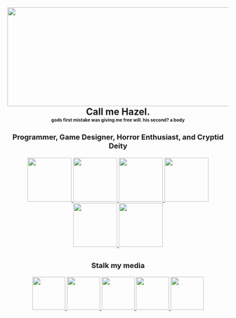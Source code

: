 <h2 align="center">
  <img width=900 height=225 src="https://cdn.discordapp.com/attachments/1336628543794315294/1387094828130766948/eyes--.png?ex=685c183a&is=685ac6ba&hm=1a9965db9553dee58a46cb3df86afd69378d45d7674a3053a9066d4faea0b5f5&">
  <br>
  Call me Hazel.
  <br>
  <sup><sub><sup><sub>gods first mistake was giving me free will. his second? a body</sub></sup></sub></sup>
</h2>
<h3 align="center">Programmer, Game Designer, Horror Enthusiast, and Cryptid Deity</h3>



<div align="center">
  <a href="https://www.java.com/en/">
    <img width=100 height=100 src="https://cdn.discordapp.com/attachments/1336628543794315294/1387100383830343730/free-java-logo-icon-download-in-svg-png-gif-file-formats--wordmark-programming-language-pack-logos-icons-1174953.png?ex=685c1d66&is=685acbe6&hm=445ba21a310c33d4bb205ce182d8e5df3fbf81f0d571d18f694adc72b8b47d17&"/>
  </a>
  <a href="https://learn.microsoft.com/en-us/dotnet/csharp/">
    <img width=100 height=100 src="https://cdn.discordapp.com/attachments/1336628543794315294/1387100603846496407/800px-Logo_C_sharp.png?ex=685c1d9b&is=685acc1b&hm=040ab9fd1007a4d31123f09b44bcbc4a578372c5ef5198564c3f0bdd0022991e&"/>
  </a>
  <a href="https://www.javascript.com/">
    <img width=100 height=100 src="https://cdn.discordapp.com/attachments/1336628543794315294/1387101172019499199/javascript-1.png?ex=685c1e22&is=685acca2&hm=f71f236359480426d2181977376da47fb3ced28efd7ca92c62b964c05777fdda&"/>
  </a>
  <a href="https://files.minecraftforge.net/net/minecraftforge/forge/">
    <img width=100 height=100 src="https://cdn.discordapp.com/attachments/1336628543794315294/1387101837236109412/test.png?ex=685c1ec1&is=685acd41&hm=c9a388bd0aebe03c4479045a52c102cefbb98e22a4b6ec6a90ab0d36415a430d&"/>
  </a>
  <a href="https://fabricmc.net/">
    <img width=100 height=100 src="https://cdn.discordapp.com/attachments/1336628543794315294/1387102784603820193/636829723898798601.png?ex=685c1fa2&is=685ace22&hm=4d75d01ae9913a9538572fe7acc59fd8fd5ab1091cea9a517e2d87621c49d0b8&"/>
   </a>
  <a href="https://unity.com/">
    <img width=100 height=100 src="https://cdn.discordapp.com/attachments/1336628543794315294/1387103134983258262/unity-game-engine-icon.png?ex=685c1ff6&is=685ace76&hm=aa0fc8493fc4bfce7c8b9158682d676ce21c9ccc219a30d79a3e06bfca9cb740&"/>
  </a>
</div>



<h2 align="center"></h2>
<h3 align="center">Stalk my media</h3>



<div align="center">
  <a href="https://www.youtube.com/@hmzel">
    <img width=75 height=75 src="https://cdn.discordapp.com/attachments/1336628543794315294/1387659600400089169/2560px-YouTube_full-color_icon_28201729.png?ex=685e2636&is=685cd4b6&hm=b02071f34bd10d40b4617322266f8774dc2bba2e0a5a2a2955ad7eabb3a52425&"/>
  </a>
  <a href="https://www.tiktok.com/@hmzelcodes">
    <img width=75 height=75 src="https://cdn.discordapp.com/attachments/1336628543794315294/1387659675465678890/1200px-Tiktok_icon.png?ex=685e2648&is=685cd4c8&hm=25b90e0262c0a59b7741c27e76bcfb9fa7afc82e15caf0feb53ef7a51d58b77c&"/>
  </a>
  <a href="https://hmzel.tumblr.com/">
    <img width=75 height=75 src="https://cdn.discordapp.com/attachments/1336628543794315294/1387659810010304613/250.png?ex=685e2668&is=685cd4e8&hm=6dbc7a67ceebc83267624e85d0a59e3ad6ecf4590050ac7d1d96c39f04542f24&"/>
  </a>
  <a href="https://x.com/hmzelcodes">
    <img width=75 height=75 src="https://cdn.discordapp.com/attachments/1336628543794315294/1387660688276848660/Twitter_new_X_logo.png?ex=685e2739&is=685cd5b9&hm=65133085c1b5c318741d726424266117ffa4e77932326b15547faba92c9596ee&"/>
  </a>
  <a href="https://bsky.app/profile/hmzel.bsky.social">
    <img width=75 height=75 src="https://cdn.discordapp.com/attachments/1336628543794315294/1387660745696874547/1200px-Bluesky_Logo.png?ex=685e2747&is=685cd5c7&hm=38d54817072e286bcaa9c56c1cfa83919d9c107f4f2a1e3856ebad92cb90fc5f&"/>
   </a>
</div>

